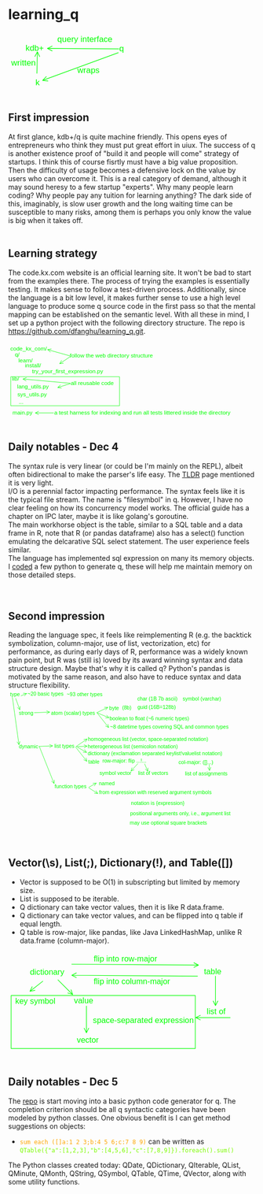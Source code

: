 # learning_q
<div id="sect_0"><svg width="199.600002288818pt" height="99pt" viewBox="18.20000076294 22 219.5600025177 108.9"><g style="fill:none;"><text x="47.20000076293945" y="43.400001525878906" style="font-family:Arial, Helvetica, san-serif; font-size:14px; font-weight:normal; font-style:normal; fill:rgb(0,255,0); fill-opacity:1; " text-anchor="start" text-decoration="none" dominant-baseline="hanging">kdb+</text><text x="204.8000030517578" y="44.20000457763672" style="font-family:Arial, Helvetica, san-serif; font-size:14px; font-weight:normal; font-style:normal; fill:rgb(0,255,0); fill-opacity:1; " text-anchor="start" text-decoration="none" dominant-baseline="hanging">q</text><text x="100.80000305175781" y="29" style="font-family:Arial, Helvetica, san-serif; font-size:14px; font-weight:normal; font-style:normal; fill:rgb(0,255,0); fill-opacity:1; " text-anchor="start" text-decoration="none" dominant-baseline="hanging">query interface</text><path d="M 204 50.200004577637 L 84 49.400001525879 L 91.973156050979 53.453244990899 M 84 49.400001525879 L 92.026488402604 45.453422764108" style="fill:none; stroke:rgb(0,255,0); stroke-opacity:1; stroke-width:1; stroke-linecap:round; stroke-linejoin:round;"></path><text x="64" y="101" style="font-family:Arial, Helvetica, san-serif; font-size:14px; font-weight:normal; font-style:normal; fill:rgb(0,255,0); fill-opacity:1; " text-anchor="start" text-decoration="none" dominant-baseline="hanging">k</text><text x="23.200000762939453" y="68.20000457763672" style="font-family:Arial, Helvetica, san-serif; font-size:14px; font-weight:normal; font-style:normal; fill:rgb(0,255,0); fill-opacity:1; " text-anchor="start" text-decoration="none" dominant-baseline="hanging">written</text><path d="M 66.400001525879 91 L 67.200004577637 55 L 63.023257297892 62.90915811962 M 67.200004577637 55 L 71.021282705486 63.086892695567" style="fill:none; stroke:rgb(0,255,0); stroke-opacity:1; stroke-width:1; stroke-linecap:round; stroke-linejoin:round;"></path><path d="M 203.199996948242 56.599998474121 L 76 103 L 84.886350192331 104.016257968851 M 76 103 L 82.144816490479 96.500674627445" style="fill:none; stroke:rgb(0,255,0); stroke-opacity:1; stroke-width:1; stroke-linecap:round; stroke-linejoin:round;"></path><text x="134.39999389648438" y="81" style="font-family:Arial, Helvetica, san-serif; font-size:14px; font-weight:normal; font-style:normal; fill:rgb(0,255,0); fill-opacity:1; " text-anchor="start" text-decoration="none" dominant-baseline="hanging">wraps</text></g></svg></div><div id="sect_1" style="overflow:hidden"><h2>First impression</h2>At first glance, kdb+/q is quite machine friendly. This opens eyes of entrepreneurs who think they must put great effort in uiux. The success of q is another existence proof of "build it and people will come" strategy of startups. I think this of course fisrtly must have a big value proposition. Then the difficulty of usage becomes a defensive lock on the value by users who can overcome it. This is a real category of demand, although it may sound heresy to a few startup "experts". Why many people learn coding? Why people pay any tuition for learning anything? The dark side of this, imaginably, is slow user growth and the long waiting time can be susceptible to many risks, among them is perhaps you only know the value is big when it takes off. <br> <br></div><div id="sect_2" style="overflow:hidden"><h2>Learning strategy</h2>The code.kx.com website is an official learning site. It won't be bad to start from the examples there. The process of trying the examples is essentially testing. It makes sense to follow a test-driven process. Additionally, since the language is a bit low level, it makes further sense to use a high level language to produce some q source code in the first pass so that the mental mapping can be established on the semantic level. With all these in mind, I set up a python project with the following directory structure. The repo is  <a href="https://github.com/dfanghu/learning_q">https://github.com/dfanghu/learning_q.git</a>. <br> <br></div><div id="sect_3"><svg width="552.999988555908pt" height="184.600009918213pt" viewBox="43.799999237061 -9.200000762939 608.299987411499 203.060010910034"><g style="fill:none;"><text x="52.79999923706055" y="72.20000457763672" style="font-family:Arial, Helvetica, san-serif; font-size:14px; font-weight:normal; font-style:normal; fill:rgb(0,255,0); fill-opacity:1; " text-anchor="start" text-decoration="none" dominant-baseline="hanging">lib/</text><text x="65.5999984741211" y="91.40000915527344" style="font-family:Arial, Helvetica, san-serif; font-size:14px; font-weight:normal; font-style:normal; fill:rgb(0,255,0); fill-opacity:1; " text-anchor="start" text-decoration="none" dominant-baseline="hanging">lang_utils.py</text><text x="66.4000015258789" y="109.80000305175781" style="font-family:Arial, Helvetica, san-serif; font-size:14px; font-weight:normal; font-style:normal; fill:rgb(0,255,0); fill-opacity:1; " text-anchor="start" text-decoration="none" dominant-baseline="hanging">sys_utils.py</text><text x="69.5999984741211" y="129" style="font-family:Arial, Helvetica, san-serif; font-size:14px; font-weight:normal; font-style:normal; fill:rgb(0,255,0); fill-opacity:1; " text-anchor="start" text-decoration="none" dominant-baseline="hanging">...</text><text x="102.4000015258789" y="53.80000305175781" style="font-family:Arial, Helvetica, san-serif; font-size:14px; font-weight:normal; font-style:normal; fill:rgb(0,255,0); fill-opacity:1; " text-anchor="start" text-decoration="none" dominant-baseline="hanging">try_your_first_expression.py</text><text x="195.1999969482422" y="15.400001525878906" style="font-family:Arial, Helvetica, san-serif; font-size:14px; font-weight:normal; font-style:normal; fill:rgb(0,255,0); fill-opacity:1; " text-anchor="start" text-decoration="none" dominant-baseline="hanging">follow the web directory structure</text><path d="M 195.199996948242 20.600002288818 L 140.800003051758 5.400001525879 L 147.428472443616 11.405281995699 M 140.800003051758 5.400001525879 L 149.581309062729 3.700394294285" style="fill:none; stroke:rgb(0,255,0); stroke-opacity:1; stroke-width:1; stroke-linecap:round; stroke-linejoin:round;"></path><path d="M 196.800003051758 22.20000076294 L 170.400009155273 39.800003051758 L 179.275212109911 38.690601179578 M 170.400009155273 39.800003051758 L 174.837609430312 32.03419956474" style="fill:none; stroke:rgb(0,255,0); stroke-opacity:1; stroke-width:1; stroke-linecap:round; stroke-linejoin:round;"></path><text x="54.400001525878906" y="154.59999084472656" style="font-family:Arial, Helvetica, san-serif; font-size:14px; font-weight:normal; font-style:normal; fill:rgb(0,255,0); fill-opacity:1; " text-anchor="start" text-decoration="none" dominant-baseline="hanging">main.py</text><text x="156.79998779296875" y="155.40000915527344" style="font-family:Arial, Helvetica, san-serif; font-size:14px; font-weight:normal; font-style:normal; fill:rgb(0,255,0); fill-opacity:1; " text-anchor="start" text-decoration="none" dominant-baseline="hanging">a test harness for indexing and run all tests littered inside the directory</text><path d="M 155.199996948242 160.600006103516 L 110.400001525879 160.600006103516 L 118.400001525879 164.600006103516 M 110.400001525879 160.600006103516 L 118.400001525879 156.600006103516" style="fill:none; stroke:rgb(0,255,0); stroke-opacity:1; stroke-width:1; stroke-linecap:round; stroke-linejoin:round;"></path><text x="197.60000610351562" y="82.5999984741211" style="font-family:Arial, Helvetica, san-serif; font-size:14px; font-weight:normal; font-style:normal; fill:rgb(0,255,0); fill-opacity:1; " text-anchor="start" text-decoration="none" dominant-baseline="hanging">all reusable code</text><path d="M 196 87.800003051758 L 80 77.400001525879 L 87.610852265066 82.098397826676 M 80 77.400001525879 L 88.325228399677 74.130357494305" style="fill:none; stroke:rgb(0,255,0); stroke-opacity:1; stroke-width:1; stroke-linecap:round; stroke-linejoin:round;"></path><path d="M 196.800003051758 88.599990844727 L 165.600006103516 98.199996948242 L 174.422581871844 99.670424373216 M 165.600006103516 98.199996948242 L 172.069893504491 92.024192788564" style="fill:none; stroke:rgb(0,255,0); stroke-opacity:1; stroke-width:1; stroke-linecap:round; stroke-linejoin:round;"></path><rect x="50.400001525878906" y="71.80000305175781" width="267.20001220703125" height="71.20000457763672" style="fill:none; stroke:rgb(0,255,0); stroke-opacity:1; stroke-width:1; stroke-linecap:round; stroke-linejoin:round;"></rect><text x="48.79999923706055" y="-2.200000762939453" style="font-family:Arial, Helvetica, san-serif; font-size:14px; font-weight:normal; font-style:normal; fill:rgb(0,255,0); fill-opacity:1; " text-anchor="start" text-decoration="none" dominant-baseline="hanging">code_kx_com/</text><text x="60" y="12.200000762939453" style="font-family:Arial, Helvetica, san-serif; font-size:14px; font-weight:normal; font-style:normal; fill:rgb(0,255,0); fill-opacity:1; " text-anchor="start" text-decoration="none" dominant-baseline="hanging">q/</text><text x="68.80000305175781" y="26.600006103515625" style="font-family:Arial, Helvetica, san-serif; font-size:14px; font-weight:normal; font-style:normal; fill:rgb(0,255,0); fill-opacity:1; " text-anchor="start" text-decoration="none" dominant-baseline="hanging">learn/</text><text x="84.80000305175781" y="39.40000915527344" style="font-family:Arial, Helvetica, san-serif; font-size:14px; font-weight:normal; font-style:normal; fill:rgb(0,255,0); fill-opacity:1; " text-anchor="start" text-decoration="none" dominant-baseline="hanging">install/</text></g></svg></div><div id="sect_4" style="overflow:hidden"><h2>Daily notables - Dec 4</h2>The syntax rule is very linear (or could be I'm mainly on the REPL), albeit often bidirectional to make the parser's life easy. The <a href="https://code.kx.com/q/learn/tour/tldr/">TLDR</a> page mentioned it is very light. <br>I/O is a perennial factor impacting performance. The syntax feels like it is the typical file stream. The name is "filesymbol" in q. However, I have no clear feeling on how its concurrency model works. The official guide has a chapter on IPC later, maybe it is like golang's goroutine. <br>The main workhorse object is the table, similar to a SQL table and a data frame in R, note that R (or pandas dataframe) also has a select() function emulating the delcarative SQL select statement. The user experience feels similar. <br>The language has implemented sql expression on many its memory objects. <br>I <a href="https://github.com/dfanghu/learning_q">coded</a> a few python to generate q, these will help me maintain memory on those detailed steps. <br> <br> <br></div><div id="sect_5" style="overflow:hidden"><h2>Second impression</h2>Reading the language spec, it feels like reimplementing R (e.g. the backtick symbolization, column-major, use of list, vectorization, etc) for performance, as during early days of R, performance was a widely known pain point, but R was (still is) loved by its award winning syntax and data structure design. Maybe that's why it is called q? Python's pandas is motivated by the same reason, and also have to reduce syntax and data structure flexibility. <br></div><div id="sect_6"><svg width="609.600005149841pt" height="375.799999237061pt" viewBox="7.000000953674 3.599994659424 670.560005664825 413.379999160767"><g style="fill:none;"><text x="12.000000953674316" y="12.200000762939453" style="font-family:Arial, Helvetica, san-serif; font-size:14px; font-weight:normal; font-style:normal; fill:rgb(0,255,0); fill-opacity:1; " text-anchor="start" text-decoration="none" dominant-baseline="hanging">type</text><text x="36" y="62.599998474121094" style="font-family:Arial, Helvetica, san-serif; font-size:14px; font-weight:normal; font-style:normal; fill:rgb(0,255,0); fill-opacity:1; " text-anchor="start" text-decoration="none" dominant-baseline="hanging">strong</text><text x="35.999996185302734" y="153.00000762939453" style="font-family:Arial, Helvetica, san-serif; font-size:14px; font-weight:normal; font-style:normal; fill:rgb(0,255,0); fill-opacity:1; " text-anchor="start" text-decoration="none" dominant-baseline="hanging">dynamic</text><text x="59.19999694824219" y="10.599994659423828" style="font-family:Arial, Helvetica, san-serif; font-size:14px; font-weight:normal; font-style:normal; fill:rgb(0,255,0); fill-opacity:1; " text-anchor="start" text-decoration="none" dominant-baseline="hanging">~20 basic types</text><text x="165.6000213623047" y="11.39999771118164" style="font-family:Arial, Helvetica, san-serif; font-size:14px; font-weight:normal; font-style:normal; fill:rgb(0,255,0); fill-opacity:1; " text-anchor="start" text-decoration="none" dominant-baseline="hanging">~93 other types</text><text x="123.19999885559082" y="61.80000305175781" style="font-family:Arial, Helvetica, san-serif; font-size:14px; font-weight:normal; font-style:normal; fill:rgb(0,255,0); fill-opacity:1; " text-anchor="start" text-decoration="none" dominant-baseline="hanging">atom (scalar) types</text><text x="132.00000762939453" y="151.39999389648438" style="font-family:Arial, Helvetica, san-serif; font-size:14px; font-weight:normal; font-style:normal; fill:rgb(0,255,0); fill-opacity:1; " text-anchor="start" text-decoration="none" dominant-baseline="hanging">list types</text><text x="132.79999542236328" y="260.99998474121094" style="font-family:Arial, Helvetica, san-serif; font-size:14px; font-weight:normal; font-style:normal; fill:rgb(0,255,0); fill-opacity:1; " text-anchor="start" text-decoration="none" dominant-baseline="hanging">function types</text><text x="280.8000183105469" y="48.20000457763672" style="font-family:Arial, Helvetica, san-serif; font-size:14px; font-weight:normal; font-style:normal; fill:rgb(0,255,0); fill-opacity:1; " text-anchor="start" text-decoration="none" dominant-baseline="hanging">byte</text><text x="281.6000061035156" y="76.20001220703125" style="font-family:Arial, Helvetica, san-serif; font-size:14px; font-weight:normal; font-style:normal; fill:rgb(0,255,0); fill-opacity:1; " text-anchor="start" text-decoration="none" dominant-baseline="hanging">boolean to float (~6 numeric types)</text><text x="316" y="47.400001525878906" style="font-family:Arial, Helvetica, san-serif; font-size:14px; font-weight:normal; font-style:normal; fill:rgb(0,255,0); fill-opacity:1; " text-anchor="start" text-decoration="none" dominant-baseline="hanging">(8b)</text><text x="357.6000061035156" y="46.600013732910156" style="font-family:Arial, Helvetica, san-serif; font-size:14px; font-weight:normal; font-style:normal; fill:rgb(0,255,0); fill-opacity:1; " text-anchor="start" text-decoration="none" dominant-baseline="hanging">guid (16B=128b)</text><text x="356.800048828125" y="24.200008392333984" style="font-family:Arial, Helvetica, san-serif; font-size:14px; font-weight:normal; font-style:normal; fill:rgb(0,255,0); fill-opacity:1; " text-anchor="start" text-decoration="none" dominant-baseline="hanging">char (1B 7b ascii)</text><text x="480.00006103515625" y="24.200008392333984" style="font-family:Arial, Helvetica, san-serif; font-size:14px; font-weight:normal; font-style:normal; fill:rgb(0,255,0); fill-opacity:1; " text-anchor="start" text-decoration="none" dominant-baseline="hanging">symbol (varchar)</text><text x="222.40000915527344" y="152.1999969482422" style="font-family:Arial, Helvetica, san-serif; font-size:14px; font-weight:normal; font-style:normal; fill:rgb(0,255,0); fill-opacity:1; " text-anchor="start" text-decoration="none" dominant-baseline="hanging">heterogeneous list (semicolon notation)</text><text x="223.1999969482422" y="132.1999969482422" style="font-family:Arial, Helvetica, san-serif; font-size:14px; font-weight:normal; font-style:normal; fill:rgb(0,255,0); fill-opacity:1; " text-anchor="start" text-decoration="none" dominant-baseline="hanging">homogeneous list (vector, space-separated notation)</text><text x="222.40000915527344" y="171.40000915527344" style="font-family:Arial, Helvetica, san-serif; font-size:14px; font-weight:normal; font-style:normal; fill:rgb(0,255,0); fill-opacity:1; " text-anchor="start" text-decoration="none" dominant-baseline="hanging">dictionary (exclamation separated keylist!valuelist notation)</text><text x="224" y="193.8000030517578" style="font-family:Arial, Helvetica, san-serif; font-size:14px; font-weight:normal; font-style:normal; fill:rgb(0,255,0); fill-opacity:1; " text-anchor="start" text-decoration="none" dominant-baseline="hanging">table</text><text x="252.8000030517578" y="252.20001220703125" style="font-family:Arial, Helvetica, san-serif; font-size:14px; font-weight:normal; font-style:normal; fill:rgb(0,255,0); fill-opacity:1; " text-anchor="start" text-decoration="none" dominant-baseline="hanging">named</text><text x="253.60000610351562" y="277" style="font-family:Arial, Helvetica, san-serif; font-size:14px; font-weight:normal; font-style:normal; fill:rgb(0,255,0); fill-opacity:1; " text-anchor="start" text-decoration="none" dominant-baseline="hanging">from expression with reserved argument symbols</text><text x="340" y="305.800048828125" style="font-family:Arial, Helvetica, san-serif; font-size:14px; font-weight:normal; font-style:normal; fill:rgb(0,255,0); fill-opacity:1; " text-anchor="start" text-decoration="none" dominant-baseline="hanging">notation is {expression}</text><text x="337.6000061035156" y="333" style="font-family:Arial, Helvetica, san-serif; font-size:14px; font-weight:normal; font-style:normal; fill:rgb(0,255,0); fill-opacity:1; " text-anchor="start" text-decoration="none" dominant-baseline="hanging">positional arguments only, i.e., argument list</text><text x="336.8000183105469" y="359.3999938964844" style="font-family:Arial, Helvetica, san-serif; font-size:14px; font-weight:normal; font-style:normal; fill:rgb(0,255,0); fill-opacity:1; " text-anchor="start" text-decoration="none" dominant-baseline="hanging">may use optional square brackets</text><path d="M 27.20000076294 28.599998474121 L 38.400001525879 59 L 39.387731070835 50.11043362441 M 38.400001525879 59 L 31.880986152381 52.876076538681" style="fill:none; stroke:rgb(0,255,0); stroke-opacity:1; stroke-width:1; stroke-linecap:round; stroke-linejoin:round;"></path><path d="M 18.39999961853 26.200004577637 L 36 153.400009155273 L 38.865779428063 144.9272700309 M 36 153.400009155273 L 30.941276357339 146.023742138199" style="fill:none; stroke:rgb(0,255,0); stroke-opacity:1; stroke-width:1; stroke-linecap:round; stroke-linejoin:round;"></path><path d="M 41.600002288818 21.400001525879 L 56.799999237061 15 L 47.874688144292 14.417915901863 M 56.799999237061 15 L 50.97914530289 21.790998415333" style="fill:none; stroke:rgb(0,255,0); stroke-opacity:1; stroke-width:1; stroke-linecap:round; stroke-linejoin:round;"></path><path d="M 77.599998474121 67 L 119.200004577637 65.400001525879 L 111.052182848104 61.710421459834 M 119.200004577637 65.400001525879 L 111.359647487081 69.704510869878" style="fill:none; stroke:rgb(0,255,0); stroke-opacity:1; stroke-width:1; stroke-linecap:round; stroke-linejoin:round;"></path><path d="M 90.400001525879 158.199996948242 L 127.200004577637 156.600006103516 L 119.033807332857 152.951277207127 M 127.200004577637 156.600006103516 L 119.381303113657 160.943726561507" style="fill:none; stroke:rgb(0,255,0); stroke-opacity:1; stroke-width:1; stroke-linecap:round; stroke-linejoin:round;"></path><path d="M 91.200004577637 158.199996948242 L 131.199996948242 258.200012207031 L 131.94277935618 249.286636062469 M 131.199996948242 258.200012207031 L 124.514965477355 252.257760593944" style="fill:none; stroke:rgb(0,255,0); stroke-opacity:1; stroke-width:1; stroke-linecap:round; stroke-linejoin:round;"></path><path d="M 247.199996948242 67 L 276.800018310547 52.599998474121 L 267.856274748731 52.502781703572 M 276.800018310547 52.599998474121 L 271.355998757018 59.696663261245" style="fill:none; stroke:rgb(0,255,0); stroke-opacity:1; stroke-width:1; stroke-linecap:round; stroke-linejoin:round;"></path><path d="M 247.199996948242 67 L 280 80.599998474121 L 274.142122691419 73.8409102636 M 280 80.599998474121 L 271.078003046434 81.230847394673" style="fill:none; stroke:rgb(0,255,0); stroke-opacity:1; stroke-width:1; stroke-linecap:round; stroke-linejoin:round;"></path><path d="M 248.800003051758 68.599998474121 L 279.200012207031 107 L 277.370570836081 98.244821859593 M 279.200012207031 107 L 271.098204872136 103.210446212516" style="fill:none; stroke:rgb(0,255,0); stroke-opacity:1; stroke-width:1; stroke-linecap:round; stroke-linejoin:round;"></path><path d="M 191.199996948242 158.199996948242 L 220.800003051758 138.199996948242 L 211.931861545725 139.364499515424 M 220.800003051758 138.199996948242 L 216.410720201883 145.993211693378" style="fill:none; stroke:rgb(0,255,0); stroke-opacity:1; stroke-width:1; stroke-linecap:round; stroke-linejoin:round;"></path><path d="M 189.600006103516 159.800003051758 L 220 198.199996948242 L 218.170559921142 189.444818537846 M 220 198.199996948242 L 211.898193224368 194.410441965091" style="fill:none; stroke:rgb(0,255,0); stroke-opacity:1; stroke-width:1; stroke-linecap:round; stroke-linejoin:round;"></path><path d="M 225.600006103516 268.600006103516 L 245.600006103516 257.399993896484 L 236.665544694784 257.818800935451 M 245.600006103516 257.399993896484 L 240.57437488945 264.798847246849" style="fill:none; stroke:rgb(0,255,0); stroke-opacity:1; stroke-width:1; stroke-linecap:round; stroke-linejoin:round;"></path><path d="M 225.600006103516 270.200012207031 L 249.600006103516 285.399993896484 L 244.981657652927 277.740303459597 M 249.600006103516 285.399993896484 L 240.701244683653 284.498858394823" style="fill:none; stroke:rgb(0,255,0); stroke-opacity:1; stroke-width:1; stroke-linecap:round; stroke-linejoin:round;"></path><path d="M 192 159 L 220.800003051758 157.400009155273 L 212.590441293527 153.849925249533 M 220.800003051758 157.400009155273 L 213.034198872227 161.837608218413" style="fill:none; stroke:rgb(0,255,0); stroke-opacity:1; stroke-width:1; stroke-linecap:round; stroke-linejoin:round;"></path><path d="M 195.199996948242 160.600006103516 L 219.199996948242 174.199996948242 L 214.211867605648 166.775809069319 M 219.199996948242 174.199996948242 L 210.267769039547 173.735987694963" style="fill:none; stroke:rgb(0,255,0); stroke-opacity:1; stroke-width:1; stroke-linecap:round; stroke-linejoin:round;"></path><text x="283.20001220703125" y="99.40000915527344" style="font-family:Arial, Helvetica, san-serif; font-size:14px; font-weight:normal; font-style:normal; fill:rgb(0,255,0); fill-opacity:1; " text-anchor="start" text-decoration="none" dominant-baseline="hanging">~8 datetime types covering SQL and common types</text><text x="468.79998779296875" y="194.60000610351562" style="font-family:Arial, Helvetica, san-serif; font-size:14px; font-weight:normal; font-style:normal; fill:rgb(0,255,0); fill-opacity:1; " text-anchor="start" text-decoration="none" dominant-baseline="hanging">col-major: ([]...)</text><text x="254.40000915527344" y="224.20001220703125" style="font-family:Arial, Helvetica, san-serif; font-size:14px; font-weight:normal; font-style:normal; fill:rgb(0,255,0); fill-opacity:1; " text-anchor="start" text-decoration="none" dominant-baseline="hanging">symbol vector</text><text x="359.20001220703125" y="225.00003051757812" style="font-family:Arial, Helvetica, san-serif; font-size:14px; font-weight:normal; font-style:normal; fill:rgb(0,255,0); fill-opacity:1; " text-anchor="start" text-decoration="none" dominant-baseline="hanging">list of vectors</text><path d="M 358.400024414063 204.600006103516 L 340 224.600006103516 L 348.360178395478 221.420789659832 M 340 224.600006103516 L 342.47273388234 216.004333520923" style="fill:none; stroke:rgb(0,255,0); stroke-opacity:1; stroke-width:1; stroke-linecap:round; stroke-linejoin:round;"></path><path d="M 376.800018310547 205.400009155273 L 385.600036621094 225.400009155273 L 386.039380984413 216.466534101834 M 385.600036621094 225.400009155273 L 378.716863196334 219.688448632554" style="fill:none; stroke:rgb(0,255,0); stroke-opacity:1; stroke-width:1; stroke-linecap:round; stroke-linejoin:round;"></path><text x="486.3999938964844" y="225.80001831054688" style="font-family:Arial, Helvetica, san-serif; font-size:14px; font-weight:normal; font-style:normal; fill:rgb(0,255,0); fill-opacity:1; " text-anchor="start" text-decoration="none" dominant-baseline="hanging">list of assignments</text><path d="M 552 207 L 552.799987792969 223 L 556.395502445644 214.810233557519 M 552.799987792969 223 L 548.405483430589 215.209728412371" style="fill:none; stroke:rgb(0,255,0); stroke-opacity:1; stroke-width:1; stroke-linecap:round; stroke-linejoin:round;"></path><text x="262.3999938964844" y="191.39999389648438" style="font-family:Arial, Helvetica, san-serif; font-size:14px; font-weight:normal; font-style:normal; fill:rgb(0,255,0); fill-opacity:1; " text-anchor="start" text-decoration="none" dominant-baseline="hanging">row-major: flip ...!...</text></g></svg></div><div id="sect_7" style="overflow:hidden"><h2>Vector(\s), List(;), Dictionary(!), and Table([])</h2><ul><li>Vector is supposed to be O(1) in subscripting but limited by memory size.</li><li>List is supposed to be iterable.</li><li>Q dictionary can take vector values, then it is like R data.frame.</li><li>Q dictionary can take vector values, and can be flipped into q table if equal length.</li><li>Q table is row-major, like pandas, like Java LinkedHashMap, unlike R data.frame (column-major).</li></ul></div><div id="sect_8"><svg width="391.600006103516pt" height="173.200004577637pt" viewBox="83 69.199989318848 430.760006713867 190.5200050354"><g style="fill:none;"><text x="120.80000305175781" y="99.39999389648438" style="font-family:Arial, Helvetica, san-serif; font-size:14px; font-weight:normal; font-style:normal; fill:rgb(0,255,0); fill-opacity:1; " text-anchor="start" text-decoration="none" dominant-baseline="hanging">dictionary</text><text x="197.60000610351562" y="148.99998474121094" style="font-family:Arial, Helvetica, san-serif; font-size:14px; font-weight:normal; font-style:normal; fill:rgb(0,255,0); fill-opacity:1; " text-anchor="start" text-decoration="none" dominant-baseline="hanging">value</text><text x="230.40000915527344" y="182.59999084472656" style="font-family:Arial, Helvetica, san-serif; font-size:14px; font-weight:normal; font-style:normal; fill:rgb(0,255,0); fill-opacity:1; " text-anchor="start" text-decoration="none" dominant-baseline="hanging">space-separated expression</text><path d="M 219.199996948242 163.800003051758 L 219.199996948242 210.199996948242 L 223.199996948242 202.199996948242 M 219.199996948242 210.199996948242 L 215.199996948242 202.199996948242" style="fill:none; stroke:rgb(0,255,0); stroke-opacity:1; stroke-width:1; stroke-linecap:round; stroke-linejoin:round;"></path><text x="424" y="98.60002136230469" style="font-family:Arial, Helvetica, san-serif; font-size:14px; font-weight:normal; font-style:normal; fill:rgb(0,255,0); fill-opacity:1; " text-anchor="start" text-decoration="none" dominant-baseline="hanging">table</text><path d="M 143.199996948242 120.600006103516 L 120.800003051758 138.199996948242 L 129.561836186347 136.402698942454 M 120.800003051758 138.199996948242 L 124.619264527881 130.112151637098" style="fill:none; stroke:rgb(0,255,0); stroke-opacity:1; stroke-width:1; stroke-linecap:round; stroke-linejoin:round;"></path><path d="M 169.600006103516 118.199996948242 L 195.199996948242 143.800003051758 L 192.371572352307 135.314720834583 M 195.199996948242 143.800003051758 L 186.714716416941 140.971573398201" style="fill:none; stroke:rgb(0,255,0); stroke-opacity:1; stroke-width:1; stroke-linecap:round; stroke-linejoin:round;"></path><text x="231.99998474121094" y="76.19998931884766" style="font-family:Arial, Helvetica, san-serif; font-size:14px; font-weight:normal; font-style:normal; fill:rgb(0,255,0); fill-opacity:1; " text-anchor="start" text-decoration="none" dominant-baseline="hanging">flip into row-major</text><text x="232.00000762939453" y="115.40005493164062" style="font-family:Arial, Helvetica, san-serif; font-size:14px; font-weight:normal; font-style:normal; fill:rgb(0,255,0); fill-opacity:1; " text-anchor="start" text-decoration="none" dominant-baseline="hanging">flip into column-major</text><path d="M 193.600006103516 91 L 414.399993896484 92.600006103516 L 406.429188788173 88.542141403293 M 414.399993896484 92.600006103516 L 406.371219071319 96.541931370031" style="fill:none; stroke:rgb(0,255,0); stroke-opacity:1; stroke-width:1; stroke-linecap:round; stroke-linejoin:round;"></path><path d="M 412.800018310547 111.800003051758 L 193.600006103516 110.199996948242 L 201.570596580789 114.258283217543 M 193.600006103516 110.199996948242 L 201.628989405321 106.258496328004" style="fill:none; stroke:rgb(0,255,0); stroke-opacity:1; stroke-width:1; stroke-linecap:round; stroke-linejoin:round;"></path><text x="95.20000457763672" y="149.8000030517578" style="font-family:Arial, Helvetica, san-serif; font-size:14px; font-weight:normal; font-style:normal; fill:rgb(0,255,0); fill-opacity:1; " text-anchor="start" text-decoration="none" dominant-baseline="hanging">key symbol</text><text x="202.40000915527344" y="217" style="font-family:Arial, Helvetica, san-serif; font-size:14px; font-weight:normal; font-style:normal; fill:rgb(0,255,0); fill-opacity:1; " text-anchor="start" text-decoration="none" dominant-baseline="hanging">vector</text><rect x="88" y="145.40000915527344" width="320.8000183105469" height="91.99998474121094" style="fill:none; stroke:rgb(0,255,0); stroke-opacity:1; stroke-width:1; stroke-linecap:round; stroke-linejoin:round;"></rect><text x="428.8000183105469" y="167.40000915527344" style="font-family:Arial, Helvetica, san-serif; font-size:14px; font-weight:normal; font-style:normal; fill:rgb(0,255,0); fill-opacity:1; " text-anchor="start" text-decoration="none" dominant-baseline="hanging">list of</text><path d="M 469.600006103516 183.800003051758 L 409.600006103516 183.800003051758 L 417.600006103516 187.800003051758 M 409.600006103516 183.800003051758 L 417.600006103516 179.800003051758" style="fill:none; stroke:rgb(0,255,0); stroke-opacity:1; stroke-width:1; stroke-linecap:round; stroke-linejoin:round;"></path><path d="M 444 111.800003051758 L 444 163 L 448 155 M 444 163 L 440 155" style="fill:none; stroke:rgb(0,255,0); stroke-opacity:1; stroke-width:1; stroke-linecap:round; stroke-linejoin:round;"></path></g></svg></div><div id="sect_9" style="overflow:hidden"><h2>Daily notables - Dec 5</h2>The <a href="https://github.com/dfanghu/learning_q">repo</a> is start moving into a basic python code generator for q. The completion criterion should be all q syntactic categories have been modeled by python classes. One obvious benefit is I can get method suggestions on objects: <br><ul><li><code style="color:orange">sum each ([]a:1 2 3;b:4 5 6;c:7 8 9)</code> can be written as<br><code style="color:lawngreen">QTable({"a":[1,2,3],"b":[4,5,6],"c":[7,8,9]}).foreach().sum()</code></li></ul>The Python classes created today: QDate, QDictionary, QIterable, QList, QMinute, QMonth, QString, QSymbol, QTable, QTime, QVector, along with some utility functions. <br></div>
